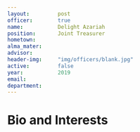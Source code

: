 ```yaml
---
layout:     	post
officer: 		true
name:      		Delight Azariah
position: 		Joint Treasurer
hometown:		
alma_mater: 	
advisor: 		
header-img: 	"img/officers/blank.jpg"
active: 		false
year:  			2019
email: 			
department: 	
---
```


# Bio and Interests


